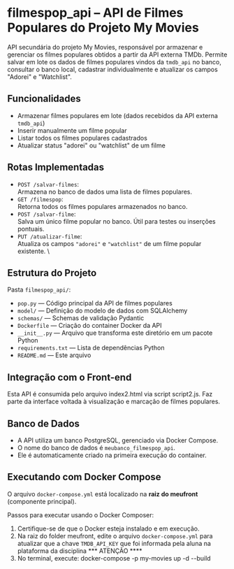 # filmespop_api – API de Filmes Populares do Projeto My Movies

API secundária do projeto My Movies, responsável por armazenar e gerenciar os filmes populares obtidos a partir da API externa TMDb. Permite salvar em lote os dados de filmes populares vindos da `tmdb_api` no banco, consultar o banco local, cadastrar individualmente e atualizar os campos "Adorei" e "Watchlist".

## Funcionalidades

- Armazenar filmes populares em lote (dados recebidos da API externa `tmdb_api`)
- Inserir manualmente um filme popular
- Listar todos os filmes populares cadastrados
- Atualizar status "adorei" ou "watchlist" de um filme

## Rotas Implementadas

- `POST /salvar-filmes`:  
  Armazena no banco de dados uma lista de filmes populares. 
- `GET /filmespop`:  
  Retorna todos os filmes populares armazenados no banco.
- `POST /salvar-filme`:  
  Salva um único filme popular no banco. Útil para testes ou inserções pontuais.
- `PUT /atualizar-filme`:  
  Atualiza os campos `"adorei"` e `"watchlist"` de um filme popular existente. \


## Estrutura do Projeto

Pasta `filmespop_api/`:

- `pop.py` — Código principal da API de filmes populares
- `model/` — Definição do modelo de dados com SQLAlchemy
- `schemas/` — Schemas de validação Pydantic
- `Dockerfile` — Criação do container Docker da API
- `__init__.py` — Arquivo que transforma este diretório em um pacote Python
- `requirements.txt` — Lista de dependências Python
- `README.md` — Este arquivo

## Integração com o Front-end

Esta API é consumida pelo arquivo index2.html via script script2.js. Faz parte da interface voltada à visualização e marcação de filmes populares.


## Banco de Dados

- A API utiliza um banco PostgreSQL, gerenciado via Docker Compose.
- O nome do banco de dados é `meubanco_filmespop_api`.
- Ele é automaticamente criado na primeira execução do container.

## Executando com Docker Compose

O arquivo `docker-compose.yml` está localizado na **raiz do meufront** (componente principal).

Passos para executar usando o Docker Composer:

1. Certifique-se de que o Docker esteja instalado e em execução.
2. Na raiz do folder meufront, edite o arquivo `docker-compose.yml` para atualizar que a chave `TMDB_API_KEY` que foi informada pela aluna na plataforma da disciplina   *** ATENÇÃO ****
3. No terminal, execute:
docker-compose -p my-movies up -d --build
